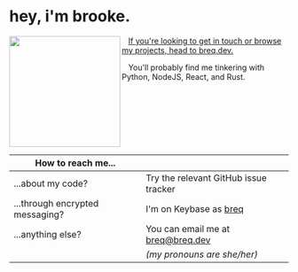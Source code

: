 # hey, i'm brooke.

<a href="https://breq.dev/">
    <img align="left" width="200" height="200" src="flashy.gif" />
</a>

&nbsp;&nbsp;&nbsp;[If you're looking to get in touch or browse my projects, head to breq.dev.](https://breq.dev/)

&nbsp;&nbsp;&nbsp;You'll probably find me tinkering with Python, NodeJS, React, and Rust.


<br />
<br />

<br />
<br />
<br />
<br />

| How to reach me...              |                                                           |
| ------------------------------- | --------------------------------------------------------- |
| ...about my code?               | Try the relevant GitHub issue tracker                     |
| ...through encrypted messaging? | I'm on Keybase as [breq](https://keybase.io/breq)         |
| ...anything else?               | You can email me at [breq@breq.dev](mailto:breq@breq.dev) |
|                                 | _(my pronouns are she/her)_                               |


<!--
## Sponsors

Generous contributions from these people make my projects possible:

| <a href="https://github.com/ava-silver"><img src="https://github.com/ava-silver.png" width="60px" alt="" /></a> |
| ------------------------------------------------------------------------------------------------------------- |
| [ava-silver](https://github.com/ava-silver)                                                                     |

You can sponsor me on [GitHub Sponsors](https://github.com/sponsors/breqdev) or [Ko-fi](https://ko-fi.com/breqdev).
-->
